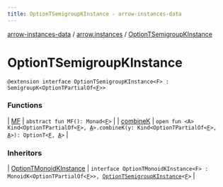 ```yaml
---
title: OptionTSemigroupKInstance - arrow-instances-data
---
```


[arrow-instances-data](../../index.html) / [arrow.instances](../index.html) / [OptionTSemigroupKInstance](./index.html)

# OptionTSemigroupKInstance

`@extension interface OptionTSemigroupKInstance<F> : SemigroupK<OptionTPartialOf<`[`F`](index.html#F)`>>`

### Functions

| [MF](-m-f.html) | `abstract fun MF(): Monad<`[`F`](index.html#F)`>` |
| [combineK](combine-k.html) | `open fun <A> Kind<OptionTPartialOf<`[`F`](index.html#F)`>, `[`A`](combine-k.html#A)`>.combineK(y: Kind<OptionTPartialOf<`[`F`](index.html#F)`>, `[`A`](combine-k.html#A)`>): OptionT<`[`F`](index.html#F)`, `[`A`](combine-k.html#A)`>` |

### Inheritors

| [OptionTMonoidKInstance](../-option-t-monoid-k-instance/index.html) | `interface OptionTMonoidKInstance<F> : MonoidK<OptionTPartialOf<`[`F`](../-option-t-monoid-k-instance/index.html#F)`>>, `[`OptionTSemigroupKInstance`](./index.html)`<`[`F`](../-option-t-monoid-k-instance/index.html#F)`>` |

